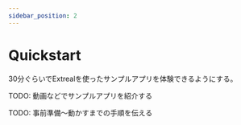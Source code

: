 ```yaml
---
sidebar_position: 2
---
```


# Quickstart

30分ぐらいでExtrealを使ったサンプルアプリを体験できるようにする。

TODO: 動画などでサンプルアプリを紹介する

TODO: 事前準備～動かすまでの手順を伝える
